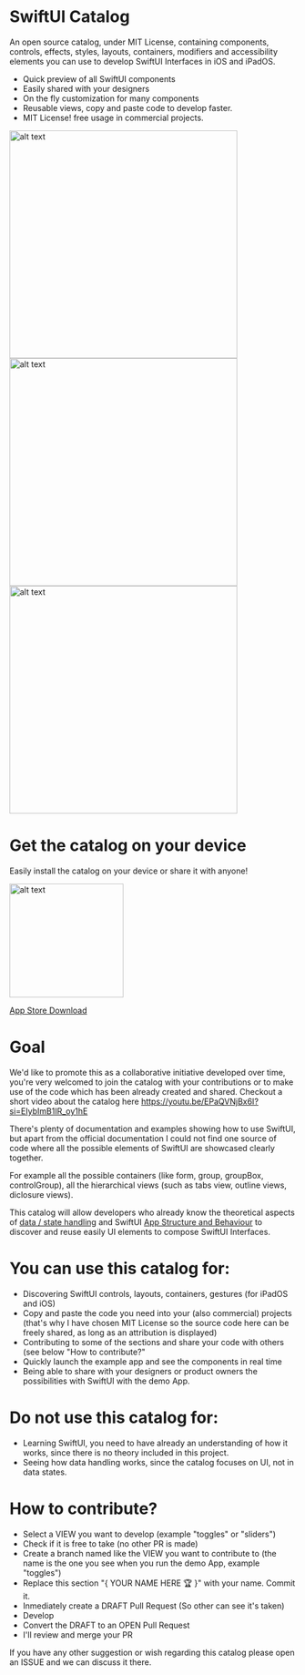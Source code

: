 # SwiftUI Catalog
An open source catalog, under MIT License, containing components, controls, effects, styles, layouts, containers, modifiers and accessibility elements you can use to develop SwiftUI Interfaces in iOS and iPadOS.

- Quick preview of all SwiftUI components
- Easily shared with your designers
- On the fly customization for many components
- Reusable views, copy and paste code to develop faster.
- MIT License! free usage in commercial projects. 


<img src="https://github.com/barbaramartina/swiftuicatalog/assets/815372/6eead1ad-743f-4021-bd3f-7257fe04f6ce" alt="alt text"  height="400">
<img src="https://github.com/barbaramartina/swiftuicatalog/assets/815372/c20ede87-4ef6-428f-b289-e2e300c115ca" alt="alt text"  height="400">
<img src="https://github.com/barbaramartina/swiftuicatalog/assets/815372/aab92f9d-cb0c-478a-899a-17ac24619b88" alt="alt text"  height="400">


# Get the catalog on your device
Easily install the catalog on your device or share it with anyone!

<img src="https://github.com/barbaramartina/swiftuicatalog/assets/815372/e3dadebe-98f1-44d8-bff3-89fc3894bbdf" alt="alt text"  height="200">

[App Store Download](https://apps.apple.com/de/app/swiftui-catalog/id1597742701?l=en-GB)

# Goal
We'd like to promote this as a collaborative initiative developed over time, you're very welcomed to join the catalog with your contributions or to make use of the code which has been already created and shared.
Checkout a short video about the catalog here https://youtu.be/EPaQVNjBx6I?si=EIybImB1IR_oy1hE

There's plenty of documentation and examples showing how to use SwiftUI, but apart from the official documentation I could not find one source of code where all the possible elements of SwiftUI are showcased clearly together. 

For example all the possible containers (like form, group, groupBox, controlGroup), all the hierarchical views (such as tabs view, outline views, diclosure views). 


This catalog will allow developers who already know the theoretical aspects of [data / state handling](https://developer.apple.com/documentation/swiftui/state-and-data-flow) and SwiftUI [App Structure and Behaviour](https://developer.apple.com/documentation/swiftui/app-structure-and-behavior) to discover and reuse easily UI elements to compose SwiftUI Interfaces.

# You can use this catalog for:

- Discovering SwiftUI controls, layouts, containers, gestures (for iPadOS and iOS)
- Copy and paste the code you need into your (also commercial) projects (that's why I have chosen MIT License so the source code here can be freely shared, as long as an attribution is displayed)
- Contributing to some of the sections and share your code with others (see below "How to contribute?"
- Quickly launch the example app and see the components in real time
- Being able to share with your designers or product owners the possibilities with SwiftUI with the demo App.

# Do not use this catalog for:
- Learning SwiftUI, you need to have already an understanding of how it works, since there is no theory included in this project.
- Seeing how data handling works, since the catalog focuses on UI, not in data states.

# How to contribute?
- Select a VIEW you want to develop (example "toggles" or "sliders")
- Check if it is free to take (no other PR is made)
- Create a branch named like the VIEW you want to contribute to (the name is the one you see when you run the demo App, example "toggles")
- Replace this section "{ YOUR NAME HERE 🏆 }" with your name. Commit it.
- Inmediately create a DRAFT Pull Request (So other can see it's taken)
- Develop
- Convert the DRAFT to an OPEN Pull Request
- I'll review and merge your PR

If you have any other suggestion or wish regarding this catalog please open an ISSUE and we can discuss it there.

